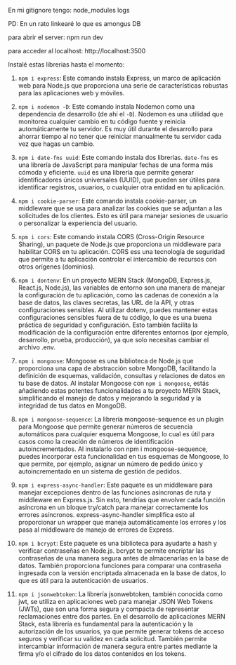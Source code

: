 En mi gitignore tengo:
node_modules
logs

PD: En un rato linkearé lo que es amongus DB

para abrir el server:
npm run dev

para acceder al localhost:
http://localhost:3500

Instalé estas librerias hasta el momento:

1. `npm i express`: Este comando instala Express, un marco de aplicación web para Node.js que proporciona una serie de características robustas para las aplicaciones web y móviles. 

2. `npm i nodemon -D`: Este comando instala Nodemon como una dependencia de desarrollo (de ahí el `-D`). Nodemon es una utilidad que monitorea cualquier cambio en tu código fuente y reinicia automáticamente tu servidor. Es muy útil durante el desarrollo para ahorrar tiempo al no tener que reiniciar manualmente tu servidor cada vez que hagas un cambio.

3. `npm i date-fns uuid`: Este comando instala dos librerías. `date-fns` es una librería de JavaScript para manipular fechas de una forma más cómoda y eficiente. `uuid` es una librería que permite generar identificadores únicos universales (UUID), que pueden ser útiles para identificar registros, usuarios, o cualquier otra entidad en tu aplicación.

4. `npm i cookie-parser`: Este comando instala cookie-parser, un middleware que se usa para analizar las cookies que se adjuntan a las solicitudes de los clientes. Esto es útil para manejar sesiones de usuario o personalizar la experiencia del usuario.

5. `npm i cors`: Este comando instala CORS (Cross-Origin Resource Sharing), un paquete de Node.js que proporciona un middleware para habilitar CORS en tu aplicación. CORS ess una tecnología de seguridad que permite a tu aplicación controlar el intercambio de recursos con otros orígenes (dominios).

6. `npm i dontenv`: En un proyecto MERN Stack (MongoDB, Express.js, React.js, Node.js), las variables de entorno son una manera de manejar la configuración de tu aplicación, como las cadenas de conexión a la base de datos, las claves secretas, las URL de la API, y otras configuraciones sensibles. Al utilizar dotenv, puedes mantener estas configuraciones sensibles fuera de tu código, lo que es una buena práctica de seguridad y configuración. Esto también facilita la modificación de la configuración entre diferentes entornos (por ejemplo, desarrollo, prueba, producción), ya que solo necesitas cambiar el archivo .env.

7. `npm i mongoose`: Mongoose es una biblioteca de Node.js que proporciona una capa de abstracción sobre MongoDB, facilitando la definición de esquemas, validación, consultas y relaciones de datos en tu base de datos. Al instalar Mongoose con `npm i mongoose`, estás añadiendo estas potentes funcionalidades a tu proyecto MERN Stack, simplificando el manejo de datos y mejorando la seguridad y la integridad de tus datos en MongoDB.

8. `npm i mongoose-sequence`: La librería mongoose-sequence es un plugin para Mongoose que permite generar números de secuencia automáticos para cualquier esquema Mongoose, lo cual es útil para casos como la creación de números de identificación autoincrementados. Al instalarlo con npm i mongoose-sequence, puedes incorporar esta funcionalidad en tus esquemas de Mongoose, lo que permite, por ejemplo, asignar un número de pedido único y autoincrementado en un sistema de gestión de pedidos.

9. `npm i express-async-handler`: Este paquete es un middleware para manejar excepciones dentro de las funciones asíncronas de ruta y middleware en Express.js. Sin esto, tendrías que envolver cada función asíncrona en un bloque try/catch para manejar correctamente los errores asíncronos. express-async-handler simplifica esto al proporcionar un wrapper que maneja automáticamente los errores y los pasa al middleware de manejo de errores de Express.

10. `npm i bcrypt`: Este paquete es una biblioteca para ayudarte a hash y verificar contraseñas en Node.js. bcrypt te permite encriptar las contraseñas de una manera segura antes de almacenarlas en la base de datos. También proporciona funciones para comparar una contraseña ingresada con la versión encriptada almacenada en la base de datos, lo que es útil para la autenticación de usuarios.

11. `npm i jsonwebtoken`: La librería jsonwebtoken, también conocida como jwt, se utiliza en aplicaciones web para manejar JSON Web Tokens (JWTs), que son una forma segura y compacta de representar reclamaciones entre dos partes. En el desarrollo de aplicaciones MERN Stack, esta librería es fundamental para la autenticación y la autorización de los usuarios, ya que permite generar tokens de acceso seguros y verificar su validez en cada solicitud. También permite intercambiar información de manera segura entre partes mediante la firma y/o el cifrado de los datos contenidos en los tokens.
